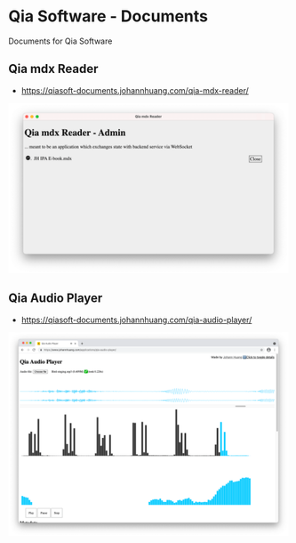 # Qia Software - Documents

Documents for Qia Software


## Qia mdx Reader

* <https://qiasoft-documents.johannhuang.com/qia-mdx-reader/>

[![Qia mdx Reader](images/20210530-181423.png)](https://qiasoft-documents.johannhuang.com/qia-mdx-reader/)


## Qia Audio Player

* <https://qiasoft-documents.johannhuang.com/qia-audio-player/>

[![Qia Audio Player](images/20210530-173412.png)](https://qiasoft-documents.johannhuang.com/qia-audio-player/)

<!-- Hidden Parts -->
<script type="text/javascript" style="display: none">
	(function() {
		function addDataLayerData(gMeasurementId) {
			window.dataLayer = window.dataLayer || [];
			function gtag(){dataLayer.push(arguments);}
			gtag('js', new Date());
			gtag('config', gMeasurementId);
		}

		function addGTag(gMeasurementId) {
			const gtagScriptElement = window.document.createElement('script')
			gtagScriptElement.type = 'text/javascript'
			gtagScriptElement.async = true
			gtagScriptElement.src = `https://www.googletagmanager.com/gtag/js?id=${gMeasurementId}`
			window.document.head.appendChild(gtagScriptElement)
		}

		if (!(
			['localhost', '127.0.0.1'].includes(window.location.hostname.toLowerCase())
			|| window.location.hostname.toLowerCase().endsWith('.sites')
		)) {
			const gMeasurementId = 'G-GJTB75T8F3'
			addGTag(gMeasurementId)
			addDataLayerData(gMeasurementId)
		}
	})()
</script>
